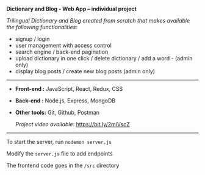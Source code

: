 **Dictionary and Blog - Web App – individual project**

*Trilingual Dictionary and Blog created from scratch that makes available the following functionalities:*

- signup / login
- user management with access control
- search engine / back-end pagination
- upload dictionary in one click / delete dictionary  / add a word - (admin only)
- display blog posts / create new blog posts (admin only)

***

- **Front-end :** JavaScript, React, Redux, CSS
- **Back-end :** Node.js, Express, MongoDB
- **Other tools:** Git, Github, Postman

  *Project video available*: https://bit.ly/2miVscZ

---

To start the server, run `nodemon server.js`

Modify the `server.js` file to add endpoints

The frontend code goes in the `/src` directory
